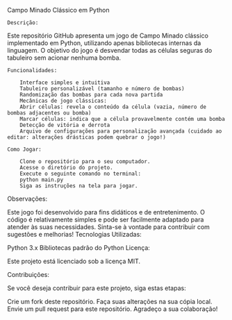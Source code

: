 Campo Minado Clássico em Python

    Descrição:

Este repositório GitHub apresenta um jogo de Campo Minado clássico implementado em Python, utilizando apenas bibliotecas internas da linguagem. O objetivo do jogo é desvendar todas as células seguras do tabuleiro sem acionar nenhuma bomba.

    Funcionalidades:

        Interface simples e intuitiva
        Tabuleiro personalizável (tamanho e número de bombas)
        Randomização das bombas para cada nova partida
        Mecânicas de jogo clássicas:
        Abrir células: revela o conteúdo da célula (vazia, número de bombas adjacentes ou bomba)
        Marcar células: indica que a célula provavelmente contém uma bomba
        Detecção de vitória e derrota
        Arquivo de configurações para personalização avançada (cuidado ao editar: alterações drásticas podem quebrar o jogo!)
    
    Como Jogar:

        Clone o repositório para o seu computador.
        Acesse o diretório do projeto.
        Execute o seguinte comando no terminal:
        python main.py
        Siga as instruções na tela para jogar.
        
Observações:

Este jogo foi desenvolvido para fins didáticos e de entretenimento.
O código é relativamente simples e pode ser facilmente adaptado para atender às suas necessidades.
Sinta-se à vontade para contribuir com sugestões e melhorias!
Tecnologias Utilizadas:

Python 3.x
Bibliotecas padrão do Python
Licença:

Este projeto está licenciado sob a licença MIT.

Contribuições:

Se você deseja contribuir para este projeto, siga estas etapas:

Crie um fork deste repositório.
Faça suas alterações na sua cópia local.
Envie um pull request para este repositório.
Agradeço a sua colaboração!
